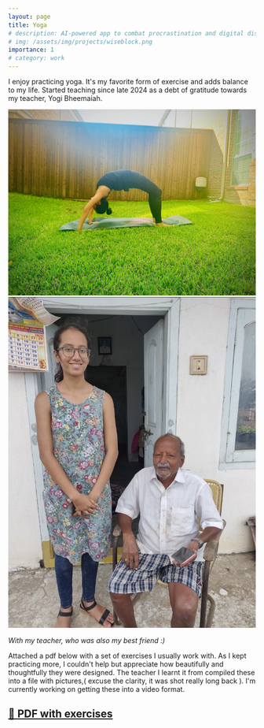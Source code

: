 ```yaml
---
layout: page
title: Yoga
# description: AI-powered app to combat procrastination and digital distractions
# img: /assets/img/projects/wiseblock.png
importance: 1
# category: work
---
```


I enjoy practicing yoga. It's my favorite form of exercise and adds balance to my life. Started teaching since late 2024 as a debt of gratitude towards my teacher, Yogi Bheemaiah.

<div class="d-flex flex-column gap-3">
  <img src="/assets/img/fun/yoga.jpeg" class="img-fluid rounded w-45 mb-4">
  <img src="/assets/img/fun/teacher.jpg" class="img-fluid rounded w-45" alt="with my teacher">
  <p class="mt-2 text-center"><em>With my teacher, who was also my best friend :)</em></p>
</div>


Attached a pdf below with a set of exercises I usually work with. As I kept practicing more, I couldn't help but appreciate how beautifully and thoughtfully they were designed. The teacher I learnt it from compiled these into a file with pictures,( excuse the clarity, it was shot really long back ). I'm currently working on getting these into a video format.

## [📄 PDF with exercises ](https://drive.google.com/file/d/1e4aWjo5AUPVkc0eIPF5OWP7rH5OkkpWj/view?usp=sharing)